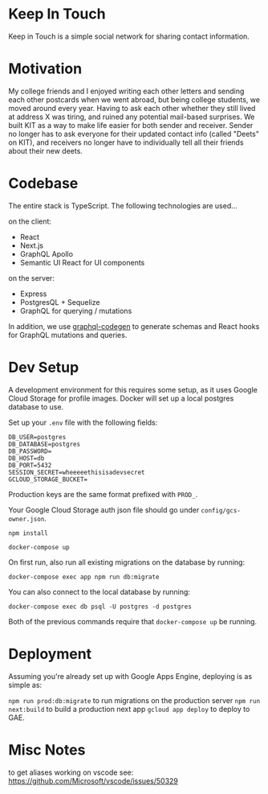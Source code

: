 # Keep In Touch

Keep in Touch is a simple social network for sharing contact information.

# Motivation

My college friends and I enjoyed writing each other letters and sending each
other postcards when we went abroad, but being college students, we moved
around every year. Having to ask each other whether they still lived at address
X was tiring, and ruined any potential mail-based surprises. We built KIT as a
way to make life easier for both sender and receiver. Sender no longer has to
ask everyone for their updated contact info (called "Deets" on KIT), and
receivers no longer have to individually tell all their friends about their
new deets.

# Codebase

The entire stack is TypeScript. The following technologies are used...

on the client:

- React
- Next.js
- GraphQL Apollo
- Semantic UI React for UI components

on the server:

- Express
- PostgresQL + Sequelize
- GraphQL for querying / mutations

In addition, we use [graphql-codegen](https://github.com/dotansimha/graphql-code-generator)
to generate schemas and React hooks for GraphQL mutations and queries.

# Dev Setup

A development environment for this requires some setup, as it uses Google Cloud
Storage for profile images. Docker will set up a local postgres database to
use.

Set up your `.env` file with the following fields:

```
DB_USER=postgres
DB_DATABASE=postgres
DB_PASSWORD=
DB_HOST=db
DB_PORT=5432
SESSION_SECRET=wheeeeethisisadevsecret
GCLOUD_STORAGE_BUCKET=
```

Production keys are the same format prefixed with `PROD_`.

Your Google Cloud Storage auth json file should go under `config/gcs-owner.json`.

```
npm install

docker-compose up
```

On first run, also run all existing migrations on the database by running:

```
docker-compose exec app npm run db:migrate
```

You can also connect to the local database by running:

```
docker-compose exec db psql -U postgres -d postgres
```

Both of the previous commands require that `docker-compose up` be running.

# Deployment

Assuming you're already set up with Google Apps Engine, deploying is as simple as:

`npm run prod:db:migrate` to run migrations on the production server
`npm run next:build` to build a production next app
`gcloud app deploy` to deploy to GAE.

# Misc Notes

to get aliases working on vscode see: https://github.com/Microsoft/vscode/issues/50329
